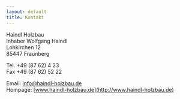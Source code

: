 ```yaml
---
layout: default
title: Kontakt
---
```


Haindl Holzbau  
Inhaber Wolfgang Haindl  
Lohkirchen 12    
85447 Fraunberg    

Tel. +49 (87 62) 4 23  
Fax +49 (87 62) 52 22

Email: [info@haindl-holzbau.de](mailto:info@haindl-holzbau.de)  
Hompage: [www.haindl-holzbau.de](http://www.haindl-holzbau.de)


